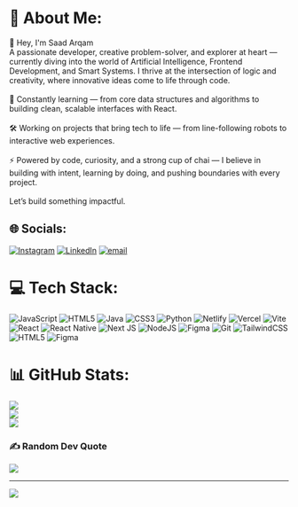 # 💫 About Me:
👋 Hey,  I'm Saad Arqam<br>A passionate developer, creative problem-solver, and explorer at heart — currently diving into the world of Artificial Intelligence, Frontend Development, and Smart Systems. I thrive at the intersection of logic and creativity, where innovative ideas come to life through code.<br><br>🧠 Constantly learning — from core data structures and algorithms to building clean, scalable interfaces with React.<br><br>🛠️ Working on projects that bring tech to life — from line-following robots to interactive web experiences.<br><br>⚡ Powered by code, curiosity, and a strong cup of chai — I believe in building with intent, learning by doing, and pushing boundaries with every project.<br><br>Let’s build something impactful.


## 🌐 Socials:
[![Instagram](https://img.shields.io/badge/Instagram-%23E4405F.svg?logo=Instagram&logoColor=white)](https://instagram.com/saadarq_) [![LinkedIn](https://img.shields.io/badge/LinkedIn-%230077B5.svg?logo=linkedin&logoColor=white)](https://linkedin.com/in/avgchillguy) [![email](https://img.shields.io/badge/Email-D14836?logo=gmail&logoColor=white)](mailto:saadarqamrnc@gmail.com) 

# 💻 Tech Stack:
![JavaScript](https://img.shields.io/badge/javascript-%23323330.svg?style=for-the-badge&logo=javascript&logoColor=%23F7DF1E) ![HTML5](https://img.shields.io/badge/html5-%23E34F26.svg?style=for-the-badge&logo=html5&logoColor=white) ![Java](https://img.shields.io/badge/java-%23ED8B00.svg?style=for-the-badge&logo=openjdk&logoColor=white) ![CSS3](https://img.shields.io/badge/css3-%231572B6.svg?style=for-the-badge&logo=css3&logoColor=white) ![Python](https://img.shields.io/badge/python-3670A0?style=for-the-badge&logo=python&logoColor=ffdd54) ![Netlify](https://img.shields.io/badge/netlify-%23000000.svg?style=for-the-badge&logo=netlify&logoColor=#00C7B7) ![Vercel](https://img.shields.io/badge/vercel-%23000000.svg?style=for-the-badge&logo=vercel&logoColor=white) ![Vite](https://img.shields.io/badge/vite-%23646CFF.svg?style=for-the-badge&logo=vite&logoColor=white) ![React](https://img.shields.io/badge/react-%2320232a.svg?style=for-the-badge&logo=react&logoColor=%2361DAFB) ![React Native](https://img.shields.io/badge/react_native-%2320232a.svg?style=for-the-badge&logo=react&logoColor=%2361DAFB) ![Next JS](https://img.shields.io/badge/Next-black?style=for-the-badge&logo=next.js&logoColor=white) ![NodeJS](https://img.shields.io/badge/node.js-6DA55F?style=for-the-badge&logo=node.js&logoColor=white) ![Figma](https://img.shields.io/badge/figma-%23F24E1E.svg?style=for-the-badge&logo=figma&logoColor=white) ![Git](https://img.shields.io/badge/git-%23F05033.svg?style=for-the-badge&logo=git&logoColor=white) ![TailwindCSS](https://img.shields.io/badge/tailwindcss-%2338B2AC.svg?style=for-the-badge&logo=tailwind-css&logoColor=white) ![HTML5](https://img.shields.io/badge/html5-%23E34F26.svg?style=for-the-badge&logo=html5&logoColor=white) ![Figma](https://img.shields.io/badge/figma-%23F24E1E.svg?style=for-the-badge&logo=figma&logoColor=white)
# 📊 GitHub Stats:
![](https://github-readme-stats.vercel.app/api?username=SaadArqam&theme=calm_pink&hide_border=false&include_all_commits=false&count_private=false)<br/>
![](https://nirzak-streak-stats.vercel.app/?user=SaadArqam&theme=calm_pink&hide_border=false)<br/>
![](https://github-readme-stats.vercel.app/api/top-langs/?username=SaadArqam&theme=calm_pink&hide_border=false&include_all_commits=false&count_private=false&layout=compact)

### ✍️ Random Dev Quote
![](https://quotes-github-readme.vercel.app/api?type=horizontal&theme=radical)

---
[![](https://visitcount.itsvg.in/api?id=SaadArqam&icon=0&color=0)](https://visitcount.itsvg.in)

<!-- Proudly created with GPRM ( https://gprm.itsvg.in ) -->
